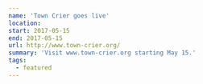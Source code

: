 ```yaml
---
name: 'Town Crier goes live'
location:
start: 2017-05-15
end: 2017-05-15
url: http://www.town-crier.org/
summary: 'Visit www.town-crier.org starting May 15.'
tags:
  - featured
---
```

